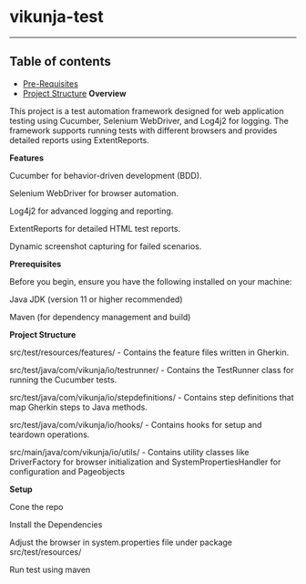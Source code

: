 # vikunja-test
---
## Table of contents

- [Pre-Requisites](#pre-requisites)
- [Project Structure](#project-structure)
**Overview**

This project is a test automation framework designed for web application testing using Cucumber, Selenium WebDriver, and Log4j2 for logging. The framework supports running tests with different browsers and provides detailed reports using ExtentReports.


**Features**

Cucumber for behavior-driven development (BDD).

Selenium WebDriver for browser automation.

Log4j2 for advanced logging and reporting.

ExtentReports for detailed HTML test reports.

Dynamic screenshot capturing for failed scenarios.


**Prerequisites**

Before you begin, ensure you have the following installed on your machine:

Java JDK (version 11 or higher recommended)

Maven (for dependency management and build)


**Project Structure**

src/test/resources/features/ - Contains the feature files written in Gherkin.

src/test/java/com/vikunja/io/testrunner/ - Contains the TestRunner class for running the Cucumber tests.

src/test/java/com/vikunja/io/stepdefinitions/ - Contains step definitions that map Gherkin steps to Java methods.

src/test/java/com/vikunja/io/hooks/ - Contains hooks for setup and teardown operations.

src/main/java/com/vikunja/io/utils/ - Contains utility classes like DriverFactory for browser initialization and SystemPropertiesHandler for configuration and Pageobjects


**Setup**

Cone the repo

Install the Dependencies

Adjust the browser in system.properties file under package src/test/resources/

Run test using maven

